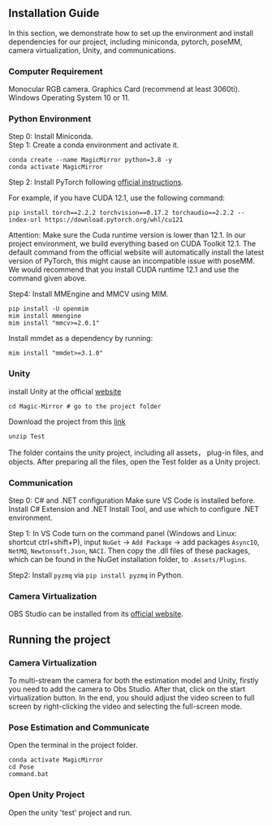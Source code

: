 ## Installation Guide
In this section, we demonstrate how to set up the environment and  install dependencies for our project, including miniconda, pytorch, poseMM, camera virtualization, Unity, and communications.  

### Computer Requirement 
Monocular RGB camera. 
Graphics Card  (recommend at least 3060ti). 
Windows Operating System 10  or 11.  

### Python Environment 
Step 0: Install Miniconda.  
Step 1: Create a conda environment and activate it.  
```
conda create --name MagicMirror python=3.8 -y
conda activate MagicMirror
```
Step 2: Install PyTorch following [official instructions](https://pytorch.org).    

For example, if you have CUDA 12.1, use the following command:  

```
pip install torch==2.2.2 torchvision==0.17.2 torchaudio==2.2.2 --index-url https://download.pytorch.org/whl/cu121
```

Attention: Make sure the Cuda runtime version is lower than 12.1. In our project environment, we build everything based on CUDA Toolkit 12.1. The default command from the official website will automatically install the latest version of PyTorch, this might cause an incompatible issue with poseMM.
We would recommend that you install CUDA runtime 12.1 and use the command given above.

Step4: Install MMEngine and MMCV using MIM.
```
pip install -U openmim
mim install mmengine
mim install "mmcv>=2.0.1"
```
Install mmdet as a dependency by running:
```
mim install "mmdet>=3.1.0"
```
### Unity
install Unity at the official [website](xxx)
```
cd Magic-Mirror # go to the project folder
```
Download the project from this [link](xxx)
```
unzip Test 
```
The folder contains the unity project, including all assets， plug-in files, and objects. After preparing all the files, open the Test folder as a Unity project.
### Communication

Step 0: C# and .NET configuration 
Make sure VS Code is installed before. Install C# Extension and .NET Install Tool, and use which to configure .NET environment. 

Step 1: In VS Code turn on the command panel (Windows and Linux: shortcut ctrl+shift+P), input `NuGet` -> `Add Package` -> add packages `AsyncIO`, `NetMQ`, `Newtonsoft.Json`, `NACI`. Then copy the .dll files of these packages, which can be found in the NuGet installation folder, to `.Assets/Plugins`. 

Step2: Install `pyzmq` via `pip install pyzmq` in Python.


### Camera Virtualization 
OBS Studio can be installed from its [official website](https://obsproject.com).

## Running the project
### Camera Virtualization  
To multi-stream the camera for both the estimation model and Unity, firstly you need to add the camera to Obs Studio. After that, click on the start virtualization button. In the end, you should adjust the video screen to full screen by right-clicking the video and selecting the full-screen mode.

### Pose Estimation and Communicate
Open the terminal in the project folder.
```
conda activate MagicMirror
cd Pose 
command.bat
```
### Open Unity Project 
Open the unity 'test' project and run.
